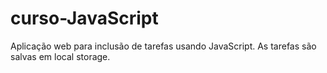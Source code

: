 # curso-JavaScript

Aplicação web para inclusão de tarefas usando JavaScript. As tarefas são salvas em local storage.
